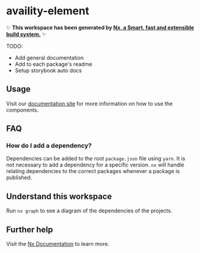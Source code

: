# availity-element

✨ **This workspace has been generated by [Nx, a Smart, fast and extensible build system.](https://nx.dev)** ✨

TODO:

- Add general documentation
- Add to each package's readme
- Setup storybook auto docs

## Usage

Visit our [documentation site](https://zeroheight.com/07045d232/v/latest/p/753cd8-element) for more information on how to use the components.

## FAQ

### How do I add a dependency?

Dependencies can be added to the root `package.json` file using `yarn`. It is not necessary to add a dependency for a specific version. `nx` will handle relating dependencies to the correct packages whenever a package is published.

## Understand this workspace

Run `nx graph` to see a diagram of the dependencies of the projects.

<!-- ## Remote caching

Run `npx nx connect-to-nx-cloud` to enable [remote caching](https://nx.app) and make CI faster. -->

## Further help

Visit the [Nx Documentation](https://nx.dev) to learn more.
